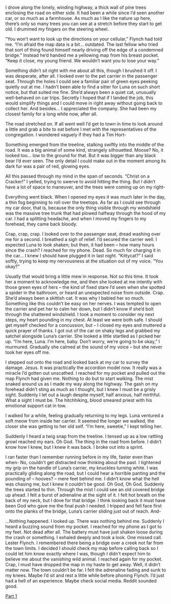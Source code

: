 I drove along the lonely, winding highway, a thick wall of pine trees enclosing the road on either side. It had been a while since I’d seen another car, or so much as a farmhouse. As much as I like the nature up here, there’s only so many trees you can see at a stretch before they start to get old. I drummed my fingers on the steering wheel.

“You won’t want to look up the directions on your cellular,” Flynch had told me. “I’m afraid the map data is a bit… outdated. The last fellow who tried that sort of thing found himself nearly driving off the edge of a condemned bridge.” Instead he’d handed me a yellowing map from his breast pocket. “Keep it close, my young friend. We wouldn’t want you to lose your way.”

Something didn’t sit right with me about all this, though I brushed it off. I was desperate, after all. I looked over to the pet carrier in the passenger seat. Through the holes I could see a familiar pair of green eyes peeking quietly out at me. I hadn’t been able to find a sitter for Luna on such short notice, but that suited me fine. She’d always been a quiet cat, unusually well-behaved on car trips. Secretly I hoped that if I landed the job, this would simplify things and I could move in right away without going back to collect her. And besides… I appreciated the company. She had been my closest family for a long while now, after all.

The road stretched on. If all went well I’d get to town in time to look around a little and grab a bite to eat before I met with the representatives of the congregation. I wondered vaguely if they had a Tim Hort-

Something emerged from the treeline, stalking swiftly into the middle of the road. It was a big animal of some kind, strangely silhouetted. Moose? No, it looked too… low to the ground for that. But it was bigger than any black bear I’d ever seen. The only detail I could make out in the moment among its dark fur was a pair of red, glowing eyes.

All this passed through my mind in the span of seconds. “Christ on a Cracker!” I yelled, trying to swerve to avoid hitting the thing. But I didn’t have a lot of space to maneuver, and the trees were coming up on my right-

Everything went black. When I opened my eyes it was much later in the day, a thin fog beginning to roll over the treetops. As far as I could see through my car door, that is, because the only thing visible through my windshield was the massive tree trunk that had plowed halfway through the hood of my car. I had a splitting headache, and when I moved my fingers to my forehead, they came back bloody.

Crap, crap, crap. I looked over to the passenger seat, dread washing over me for a second. I breathed a sigh of relief. I’d secured the carrier well. I expected Luna to look shaken; but then, it had been – how many hours since the crash? I reached for my phone. Dead. So much for charging it in the car… I knew I should have plugged it in last night. “Kittycat?” I said softly, trying to keep my nervousness at the situation out of my voice. “You okay?”

Usually that would bring a little mew in response. Not so this time. It took her a moment to acknowledge me, and then she looked at me intently with those green eyes of hers – the kind of fixed stare I’d seen when she spotted a spider in the bathroom, or heard an unexpected noise from outside. Crap. She’d always been a skittish cat. It was why I babied her so much. Something like this couldn’t be easy on her nerves. I was tempted to open the carrier and pet her to calm her down, but I didn’t know if she’d bolt through the shattered windshield. I took a moment to consider my next steps, my heart pounding in my chest. At least we were both safe. I should get myself checked for a concussion, but – I closed my eyes and muttered a quick prayer of thanks. I got out of the car on shaky legs and grabbed my satchel alongside Luna’s carrier. She looked a little startled as I picked her up. “I’m here, Luna. I’m here, baby. Don’t worry, we’re going to be okay,” I murmured. Gradually she calmed at the sound of my voice – but she never took her eyes off me.

I stepped out onto the road and looked back at my car to survey the damage. Jesus. It was practically the accordion model now. It really was a miracle I’d gotten out unscathed. I reached for my pocket and pulled out the map Flynch had given me. Nothing to do but to start walking. The mist snaked around us as I made my way along the highway. The gash on my forehead didn’t sting as much as I thought, but I knew I must be a grisly sight. Suddenly I let out a laugh despite myself, half anxious, half mirthful. What a sight I must be. The hitchhiking, blood smeared priest with his emotional support cat in tow.

I walked for a while, feeling gradually returning to my legs. Luna ventured a soft meow from inside her carrier. It seemed the longer we walked, the closer she was getting to her old self. “I’m here, sweetie,” I kept telling her.

Suddenly I heard a twig snap from the treeline. I tensed up as a low rattling growl reached my ears. Oh God. The thing in the road from before. I didn’t know how I knew, but I knew it was back. I broke out into a sprint.

I ran faster than I remember running before in my life, faster even than when- No, couldn’t get distracted now thinking about the past. I tightened my grip on the handle of Luna’s carrier, my knuckles turning white. I was practically gliding along the road, but I could hear a horrible panting and the pounding of – hooves? – mere feet behind me. I didn’t know what the hell was chasing me, but I knew it couldn’t be good. Oh God, Oh God. Suddenly the trees started to thin. Through the mist I could see an old covered bridge up ahead. I felt a burst of adrenaline at the sight of it. I felt hot breath on the back of my neck, but I dove for that bridge. I think looking back it must have been God who gave me the final push I needed. I tripped and fell face first onto the planks of the bridge, Luna’s carrier sliding just out of reach. And-

…Nothing happened. I looked up. There was nothing behind me. Suddenly I heard a buzzing sound from my pocket. I reached for my phone as I got to my feet. Not dead after all. The battery must have just shaken loose during the crash or something. I exhaled deeply and took a look. One missed call. Lester Flynch. I remembered there being a bridge over a creek not far from the town limits. I decided I should check my map before calling back so I could let him know exactly where I was, though I didn’t expect him to believe me about the vanishing wild animal. I reached again for my pocket. Crap, I must have dropped the map in my haste to get away. Well, it didn’t matter now. The town couldn’t be far. I felt the adrenaline fading and sunk to my knees. Maybe I’d sit and rest a little while before phoning Flynch. I’d just had a hell of an experience. Maybe check social media. Reddit sounded good.

[Part 1](https://www.reddit.com/r/nosleep/comments/utqr4m/i_accepted_a_job_offer_from_a_strange_man_i_think/)